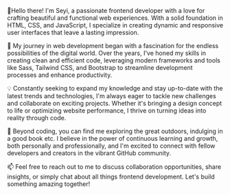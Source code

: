 👋Hello there! I'm Seyi, a passionate frontend developer with a love for crafting beautiful and functional web experiences. With a solid foundation in HTML, CSS, and JavaScript, I specialize in creating dynamic and responsive user interfaces that leave a lasting impression.



🚀 My journey in web development began with a fascination for the endless possibilities of the digital world. Over the years, I've honed my skills in creating clean and efficient code, leveraging modern frameworks and tools like Sass, Tailwind CSS, and Bootstrap to streamline development processes and enhance productivity.



💡 Constantly seeking to expand my knowledge and stay up-to-date with the latest trends and technologies, I'm always eager to tackle new challenges and collaborate on exciting projects. Whether it's bringing a design concept to life or optimizing website performance, I thrive on turning ideas into reality through code.



🌟 Beyond coding, you can find me exploring the great outdoors, indulging in a good book etc. I believe in the power of continuous learning and growth, both personally and professionally, and I'm excited to connect with fellow developers and creators in the vibrant GitHub community.



📫 Feel free to reach out to me to discuss collaboration opportunities, share insights, or simply chat about all things frontend development. Let's build something amazing together!

<!---
Seyi-Amusan/Seyi-Amusan is a ✨ special ✨ repository because its `README.md` (this file) appears on your GitHub profile.
You can click the Preview link to take a look at your changes.
--->
